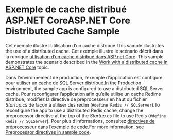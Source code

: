 # <a name="aspnet-core-distributed-cache-sample"></a><span data-ttu-id="a4d1d-101">Exemple de cache distribué ASP.NET Core</span><span class="sxs-lookup"><span data-stu-id="a4d1d-101">ASP.NET Core Distributed Cache Sample</span></span>

<span data-ttu-id="a4d1d-102">Cet exemple illustre l’utilisation d’un cache distribué.</span><span class="sxs-lookup"><span data-stu-id="a4d1d-102">This sample illustrates the use of a distributed cache.</span></span> <span data-ttu-id="a4d1d-103">Cet exemple illustre le scénario décrit dans la rubrique [utilisation d’un cache distribué dans ASP.net Core](https://docs.microsoft.com/aspnet/core/performance/caching/distributed) .</span><span class="sxs-lookup"><span data-stu-id="a4d1d-103">This sample demonstrates the scenario described in the [Work with a distributed cache in ASP.NET Core](https://docs.microsoft.com/aspnet/core/performance/caching/distributed) topic.</span></span>

<span data-ttu-id="a4d1d-104">Dans l’environnement de production, l’exemple d’application est configuré pour utiliser un cache de SQL Server distribué.</span><span class="sxs-lookup"><span data-stu-id="a4d1d-104">In the Production environment, the sample app is configured to use a distributed SQL Server cache.</span></span> <span data-ttu-id="a4d1d-105">Pour reconfigurer l’application afin qu’elle utilise un cache Redims distribué, modifiez la directive de préprocesseur en haut du fichier *Startup.cs* de façon à utiliser des redim (`#define Redis // SQLServer`).</span><span class="sxs-lookup"><span data-stu-id="a4d1d-105">To reconfigure the app to use a distributed Redis cache, change the preprocessor directive at the top of the *Startup.cs* file to use Redis (`#define Redis // SQLServer`).</span></span> <span data-ttu-id="a4d1d-106">Pour plus d’informations, consultez [directives de préprocesseur dans l’exemple de code](https://docs.microsoft.com/aspnet/core/#preprocessor-directives-in-sample-code).</span><span class="sxs-lookup"><span data-stu-id="a4d1d-106">For more information, see [Preprocessor directives in sample code](https://docs.microsoft.com/aspnet/core/#preprocessor-directives-in-sample-code).</span></span>
